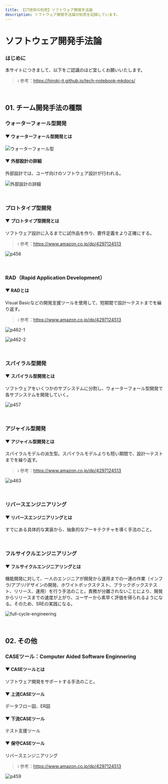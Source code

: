 ```yaml
---
title: 【IT技術の知見】ソフトウェア開発手法論
description: ソフトウェア開発手法論の知見を記録しています。
---
```


# ソフトウェア開発手法論

### はじめに

本サイトにつきまして、以下をご認識のほど宜しくお願いいたします。

> ℹ️ 参考：https://hiroki-it.github.io/tech-notebook-mkdocs/

<br>

## 01. チーム開発手法の種類

### ウォーターフォール型開発

#### ▼ ウォーターフォール型開発とは

![ウォーターフォール型](https://raw.githubusercontent.com/hiroki-it/tech-notebook/master/images/ウォーターフォール型.png)

#### ▼ 外部設計の詳細

  外部設計では、ユーザ向けのソフトウェア設計が行われる。

![外部設計の詳細](https://raw.githubusercontent.com/hiroki-it/tech-notebook/master/images/外部設計の詳細.png)

<br>

### プロトタイプ型開発

#### ▼ プロトタイプ型開発とは

ソフトウェア設計に入るまでに試作品を作り、要件定義をより正確にする。

> ℹ️ 参考：https://www.amazon.co.jp/dp/4297124513

![p456](https://raw.githubusercontent.com/hiroki-it/tech-notebook/master/images/p456.png)

<br>

### RAD（Rapid Application Development）

#### ▼ RADとは

Visual Basicなどの開発支援ツールを使用して、短期間で設計～テストまでを繰り返す。

> ℹ️ 参考：https://www.amazon.co.jp/dp/4297124513

![p462-1](https://raw.githubusercontent.com/hiroki-it/tech-notebook/master/images/p462-1.png)

![p462-2](https://raw.githubusercontent.com/hiroki-it/tech-notebook/master/images/p462-2.png)

<br>

### スパイラル型開発

#### ▼ スパイラル型開発とは

ソフトウェアをいくつかのサブシステムに分割し、ウォーターフォール型開発で各サブシステムを開発していく。

![p457](https://raw.githubusercontent.com/hiroki-it/tech-notebook/master/images/p457.png)

<br>

### アジャイル型開発

#### ▼ アジャイル型開発とは

スパイラルモデルの派生型。スパイラルモデルよりも短い期間で、設計～テストまでを繰り返す。

> ℹ️ 参考：https://www.amazon.co.jp/dp/4297124513

![p463](https://raw.githubusercontent.com/hiroki-it/tech-notebook/master/images/p463.png)

<br>

### リバースエンジニアリング

#### ▼ リバースエンジニアリングとは

すでにある具体的な実装から、抽象的なアーキテクチャを導く手法のこと。

<br>

### フルサイクルエンジニアリング

#### ▼ フルサイクルエンジニアリングとは

機能開発に対して、一人のエンジニアが開発から運用までの一連の作業（インフラ/アプリ/デザインの開発、ホワイトボックステスト、ブラックボックステスト、リリース、運用）を行う手法のこと。責務が分離されないことにより、開発からリリースまでの速度が上がり、ユーザーから素早く評価を得られるようになる。そのため、SREの実践になる。

![full-cycle-engineering](https://raw.githubusercontent.com/hiroki-it/tech-notebook/master/images/full-cycle-engineering.png)

<br>

## 02. その他

### CASEツール：Computer Aided Software Enginnering

#### ▼ CASEツールとは

ソフトウェア開発をサポートする手法のこと。

#### ▼ 上流CASEツール

データフロー図、ER図

#### ▼ 下流CASEツール

テスト支援ツール

#### ▼ 保守CASEツール

リバースエンジニアリング

> ℹ️ 参考：https://www.amazon.co.jp/dp/4297124513

![p459](https://raw.githubusercontent.com/hiroki-it/tech-notebook/master/images/p459.png)

<br>

